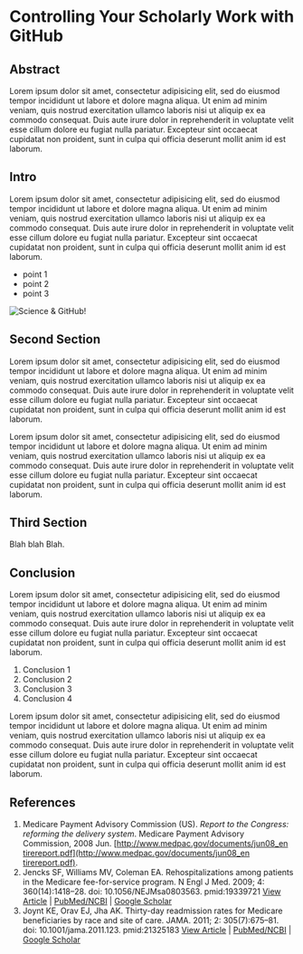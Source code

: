 # Controlling Your Scholarly Work with GitHub

## Abstract
Lorem ipsum dolor sit amet, consectetur adipisicing elit, sed do eiusmod
tempor incididunt ut labore et dolore magna aliqua. Ut enim ad minim veniam,
quis nostrud exercitation ullamco laboris nisi ut aliquip ex ea commodo
consequat. Duis aute irure dolor in reprehenderit in voluptate velit esse
cillum dolore eu fugiat nulla pariatur. Excepteur sint occaecat cupidatat non
proident, sunt in culpa qui officia deserunt mollit anim id est laborum.

## Intro
Lorem ipsum dolor sit amet, consectetur adipisicing elit, sed do eiusmod
tempor incididunt ut labore et dolore magna aliqua. Ut enim ad minim veniam,
quis nostrud exercitation ullamco laboris nisi ut aliquip ex ea commodo
consequat. Duis aute irure dolor in reprehenderit in voluptate velit esse
cillum dolore eu fugiat nulla pariatur. Excepteur sint occaecat cupidatat non
proident, sunt in culpa qui officia deserunt mollit anim id est laborum.

  * point 1
  * point 2
  * point 3

![Science & GitHub!](https://octodex.github.com/images/labtocat.png)

## Second Section
Lorem ipsum dolor sit amet, consectetur adipisicing elit, sed do eiusmod
tempor incididunt ut labore et dolore magna aliqua. Ut enim ad minim veniam,
quis nostrud exercitation ullamco laboris nisi ut aliquip ex ea commodo
consequat. Duis aute irure dolor in reprehenderit in voluptate velit esse
cillum dolore eu fugiat nulla pariatur. Excepteur sint occaecat cupidatat non
proident, sunt in culpa qui officia deserunt mollit anim id est laborum.

Lorem ipsum dolor sit amet, consectetur adipisicing elit, sed do eiusmod
tempor incididunt ut labore et dolore magna aliqua. Ut enim ad minim veniam,
quis nostrud exercitation ullamco laboris nisi ut aliquip ex ea commodo
consequat. Duis aute irure dolor in reprehenderit in voluptate velit esse
cillum dolore eu fugiat nulla pariatur. Excepteur sint occaecat cupidatat non
proident, sunt in culpa qui officia deserunt mollit anim id est laborum.

## Third Section
Blah blah Blah.

## Conclusion
Lorem ipsum dolor sit amet, consectetur adipisicing elit, sed do eiusmod
tempor incididunt ut labore et dolore magna aliqua. Ut enim ad minim veniam,
quis nostrud exercitation ullamco laboris nisi ut aliquip ex ea commodo
consequat. Duis aute irure dolor in reprehenderit in voluptate velit esse
cillum dolore eu fugiat nulla pariatur. Excepteur sint occaecat cupidatat non
proident, sunt in culpa qui officia deserunt mollit anim id est laborum.

  1. Conclusion 1
  2. Conclusion 2
  3. Conclusion 3
  4. Conclusion 4

Lorem ipsum dolor sit amet, consectetur adipisicing elit, sed do eiusmod
tempor incididunt ut labore et dolore magna aliqua. Ut enim ad minim veniam,
quis nostrud exercitation ullamco laboris nisi ut aliquip ex ea commodo
consequat. Duis aute irure dolor in reprehenderit in voluptate velit esse
cillum dolore eu fugiat nulla pariatur. Excepteur sint occaecat cupidatat non
proident, sunt in culpa qui officia deserunt mollit anim id est laborum.

## References
1. Medicare Payment Advisory Commission (US). *Report to the Congress: reforming the delivery system*. Medicare Payment Advisory Commission, 2008 Jun. [http://www.medpac.gov/documents/jun08_en​tirereport.pdf](http://www.medpac.gov/documents/jun08_en​tirereport.pdf).
2. Jencks SF, Williams MV, Coleman EA. Rehospitalizations among patients in the Medicare fee-for-service program. N Engl J Med. 2009; 4: 360(14):1418–28. doi: 10.1056/NEJMsa0803563. pmid:19339721
    [View Article](http://dx.doi.org/10.1056/nejmsa0803563) | 
    [PubMed/NCBI](http://www.ncbi.nlm.nih.gov/entrez/query.fcgi?db=PubMed&cmd=Search&doptcmdl=Citation&defaultField=Title+Word&term=Jencks%5Bauthor%5D+AND+Rehospitalizations+among+patients+in+the+Medicare+fee-for-service+program) | 
    [Google Scholar](http://scholar.google.com/scholar_lookup?title=Rehospitalizations+among+patients+in+the+Medicare+fee-for-service+program&author=Jencks&publication_year=2009)
3. Joynt KE, Orav EJ, Jha AK. Thirty-day readmission rates for Medicare beneficiaries by race and site of care. JAMA. 2011; 2: 305(7):675–81. doi: 10.1001/jama.2011.123. pmid:21325183
    [View Article](http://dx.doi.org/10.1001/jama.2011.123) | 
    [PubMed/NCBI](http://www.ncbi.nlm.nih.gov/entrez/query.fcgi?db=PubMed&cmd=Search&doptcmdl=Citation&defaultField=Title+Word&term=Joynt%5Bauthor%5D+AND+Thirty-day+readmission+rates+for+Medicare+beneficiaries+by+race+and+site+of+care) | 
    [Google Scholar](http://scholar.google.com/scholar_lookup?title=Thirty-day+readmission+rates+for+Medicare+beneficiaries+by+race+and+site+of+care&author=Joynt&publication_year=2011)
